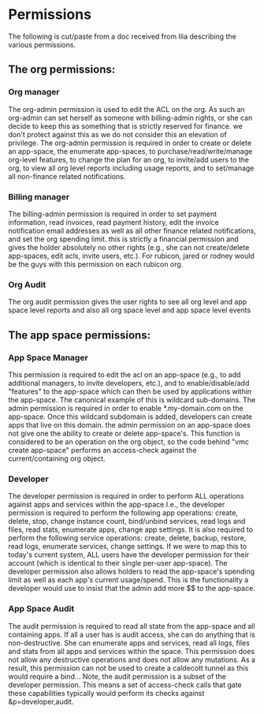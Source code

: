 # Permissions

The following is cut/paste from a doc received from Ilia describing
the various permissions.

## The org permissions:

### Org manager
The org-admin permission is used to edit the ACL on the org.
As such an org-admin can set herself as someone with billing-admin rights, or
she can decide to keep this as something that is strictly reserved for finance.
we don't protect against this as we do not consider this an elevation of
privilege. The org-admin permission is required in order to create or delete an
app-space, the enumerate app-spaces, to purchase/read/write/manage org-level
features, to change the plan for an org, to invite/add users to the org, to
view all org level reports including usage reports, and to set/manage all
non-finance related notifications.

### Billing manager
The billing-admin permission is required in order to set
payment information, read invoices, read payment history, edit the invoice
notification email addresses as well as all other finance related
notifications, and set the org spending limit. this is strictly a financial
permission and gives the holder absolutely no other rights (e.g., she can not
create/delete app-spaces, edit acls, invite users, etc.). For rubicon, jared or
rodney would be the guys with this permission on each rubicon org.

### Org Audit
The org audit permission gives the user rights to see all org level
and app space level reports and also all org space level and app space level
events

## The app space permissions:

### App Space Manager
This permission is required to edit the acl on an app-space
(e.g., to add additional managers, to invite developers, etc.), and to
enable/disable/add "features" to the app-space which can then be used by
applications within the app-space. The canonical example of this is wildcard
sub-domains. The admin permission is required in order to enable
\*.my-domain.com on the app-space. Once this wildcard subdomain is added,
developers can create apps that live on this domain. the admin permission on an
app-space does not give one the ability to create or delete app-space's. This
function is considered to be an operation on the org object, so the code behind
"vmc create app-space" performs an access-check against the current/containing
org object.

### Developer
The developer permission is required in order to perform ALL
operations against apps and services within the app-space.I.e., the developer
permission is required to perform the following app operations: create, delete,
stop, change instance count, bind/unbind services, read logs and files, read
stats, enumerate apps, change app settings. It is also required to perform the
following service operations: create, delete, backup, restore, read logs,
enumerate services, change settings. If we were to map this to today's current
system, ALL users have the developer permission for their account (which is
identical to their single per-user app-space). The developer permission also
allows holders to read the app-space's spending limit as well as each app's
current usage/spend. This is the functionality a developer would use to insist
that the admin add more $$ to the app-space.

### App Space Audit
The audit permission is required to read all state from the
app-space and all containing apps. If all a user has is audit access, she can
do anything that is non-destructive. She can enumerate apps and services, read
all logs, files and stats from all apps and services within the space. This
permission does not allow any destructive operations and does not allow any
mutations. As a result, this permission can not be used to create a caldecott
tunnel as this would require a bind... Note, the audit permission is a subset
of the developer permission. This means a set of access-check calls that gate
these capabilities typically would perform its checks against
&p=developer,audit.
